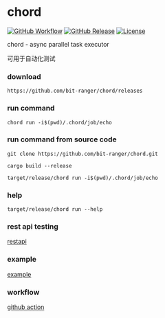 # chord

[![GitHub Workflow](https://img.shields.io/github/workflow/status/bit-ranger/chord/master?label=master)](https://github.com/bit-ranger/chord/actions/workflows/master.yml)
[![GitHub Release](https://img.shields.io/github/v/release/bit-ranger/chord?include_prereleases)](https://github.com/bit-ranger/chord/releases/latest)
[![License](https://img.shields.io/github/license/bit-ranger/chord)](https://github.com/bit-ranger/chord/blob/master/LICENSE)

chord - async parallel task executor

可用于自动化测试

### download

    https://github.com/bit-ranger/chord/releases

### run command

    chord run -i$(pwd)/.chord/job/echo

### run command from source code

    git clone https://github.com/bit-ranger/chord.git
    
    cargo build --release
    
    target/release/chord run -i$(pwd)/.chord/job/echo

### help

    target/release/chord run --help

### rest api testing

[restapi](https://github.com/bit-ranger/chord/tree/master/.chord/job/restapi)

### example

[example](https://github.com/bit-ranger/chord/tree/master/.chord/job)

### workflow

[github action](https://github.com/bit-ranger/chord/blob/master/.github/workflows/master.yml)
